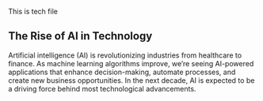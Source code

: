 This is tech file
## The Rise of AI in Technology

Artificial intelligence (AI) is revolutionizing industries from healthcare to finance. As machine learning algorithms improve, we’re seeing AI-powered applications that enhance decision-making, automate processes, and create new business opportunities. In the next decade, AI is expected to be a driving force behind most technological advancements.
